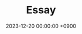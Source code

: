 ---
layout  : category
title   : Essay
date    : 2023-12-20 00:00:00 +0900
updated : 2023-12-20 00:00:00 +0900
tag     : 
toc     : true
public  : true
comment : false
parent  : [[/index]]
latex   : false
---